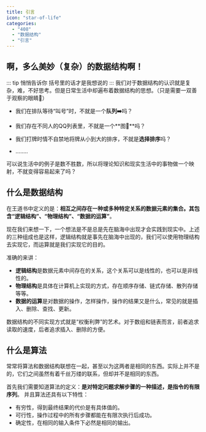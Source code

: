 ```yaml
---
title: 引言
icon: "star-of-life"
categories:
  - "408"
  - "数据结构"
  - "引言"
---
```

## 啊，多么美妙（复杂）的数据结构啊！
::: tip 悄悄告诉你
括号里的话才是我想说的
:::
我们对于数据结构的认识就是复杂，难，不好思考。但是日常生活中却遍布着数据结构的思想。（只是需要一双善于观察的眼睛:eyes:）

- 我们在排队等待“叫号”时，不就是一个**队列➡️**吗？

- 我们存在不同人的QQ列表里，不就是一个**图👤**吗？

- 我们打牌时情不自禁地将牌从小到大的排序，不就是**选择排序**吗？

- ........

可以说生活中的例子是数不胜数，所以将理论知识和现实生活中的事物做一个映射，不就变得容易起来了吗？
## 什么是数据结构
在王道书中定义的是：**相互之间存在一种或多种特定关系的数据元素的集合。其包含“逻辑结构”、“物理结构”、“数据的运算”**。

现在我们来想一下，一个想法是不是总是先在脑海中出现才会实践到现实中。上述的三种组成也是这样，逻辑结构就是事先在脑海中出现的，我们可以使用物理结构去实现它，而运算就是我们实现它的目的。

准确的来讲：

- **逻辑结构**是数据元素中间存在的关系，这个关系可以是线性的，也可以是非线性的。
- **物理结构**是具体在计算机上实现的方式，存在顺序存储、链式存储、散列存储等等。
- **数据的运算**是对数据的操作，怎样操作，操作的结果又是什么，常见的就是插入、删除、查找、更新。

数据结构的不同实现方式就是“权衡利弊”的艺术。对于数组和链表而言，前者追求读取的速度，后者追求插入、删除的方便。

## 什么是算法
常常将算法和数据结构联想在一起，甚至以为这两者是相同的东西。实际上并不是的，它们之间虽然有着千丝万缕的联系，但却并不是相同的东西。

首先我们需要知道算法的定义：**是对特定问题求解步骤的一种描述，是指令的有限序列**。
并且算法还具有以下特性：
- 有穷性，得到最终结果的代价是有具体值的。
- 可行性，操作过程中的所有步骤都能在有限次执行后成功。
- 确定性，在相同的输入条件下必然是相同的输出。





